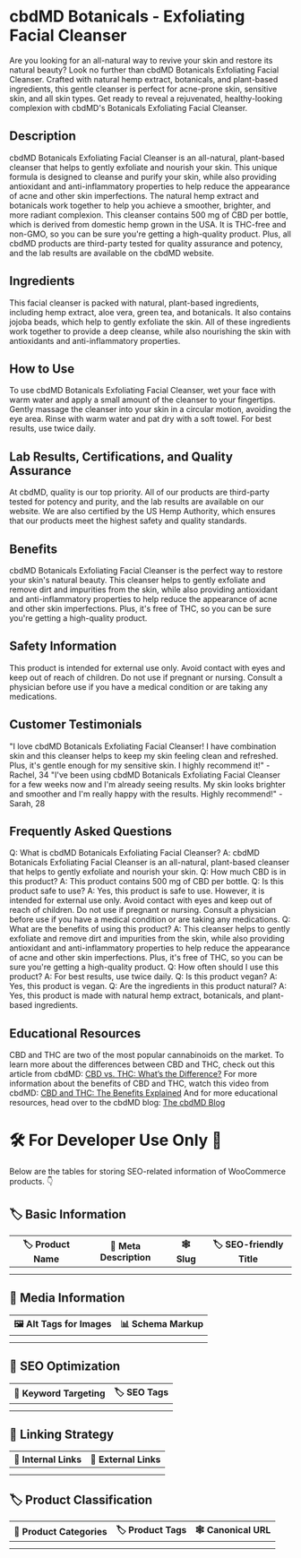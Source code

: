 # cbdMD Botanicals - Exfoliating Facial Cleanser
Are you looking for an all-natural way to revive your skin and restore its natural beauty? Look no further than cbdMD Botanicals Exfoliating Facial Cleanser. Crafted with natural hemp extract, botanicals, and plant-based ingredients, this gentle cleanser is perfect for acne-prone skin, sensitive skin, and all skin types. Get ready to reveal a rejuvenated, healthy-looking complexion with cbdMD's Botanicals Exfoliating Facial Cleanser. 
## Description
cbdMD Botanicals Exfoliating Facial Cleanser is an all-natural, plant-based cleanser that helps to gently exfoliate and nourish your skin. This unique formula is designed to cleanse and purify your skin, while also providing antioxidant and anti-inflammatory properties to help reduce the appearance of acne and other skin imperfections. The natural hemp extract and botanicals work together to help you achieve a smoother, brighter, and more radiant complexion. 
This cleanser contains 500 mg of CBD per bottle, which is derived from domestic hemp grown in the USA. It is THC-free and non-GMO, so you can be sure you're getting a high-quality product. Plus, all cbdMD products are third-party tested for quality assurance and potency, and the lab results are available on the cbdMD website. 
## Ingredients
This facial cleanser is packed with natural, plant-based ingredients, including hemp extract, aloe vera, green tea, and botanicals. It also contains jojoba beads, which help to gently exfoliate the skin. All of these ingredients work together to provide a deep cleanse, while also nourishing the skin with antioxidants and anti-inflammatory properties. 
## How to Use
To use cbdMD Botanicals Exfoliating Facial Cleanser, wet your face with warm water and apply a small amount of the cleanser to your fingertips. Gently massage the cleanser into your skin in a circular motion, avoiding the eye area. Rinse with warm water and pat dry with a soft towel. For best results, use twice daily. 
## Lab Results, Certifications, and Quality Assurance
At cbdMD, quality is our top priority. All of our products are third-party tested for potency and purity, and the lab results are available on our website. We are also certified by the US Hemp Authority, which ensures that our products meet the highest safety and quality standards. 
## Benefits
cbdMD Botanicals Exfoliating Facial Cleanser is the perfect way to restore your skin's natural beauty. This cleanser helps to gently exfoliate and remove dirt and impurities from the skin, while also providing antioxidant and anti-inflammatory properties to help reduce the appearance of acne and other skin imperfections. Plus, it's free of THC, so you can be sure you're getting a high-quality product. 
## Safety Information
This product is intended for external use only. Avoid contact with eyes and keep out of reach of children. Do not use if pregnant or nursing. Consult a physician before use if you have a medical condition or are taking any medications. 
## Customer Testimonials
"I love cbdMD Botanicals Exfoliating Facial Cleanser! I have combination skin and this cleanser helps to keep my skin feeling clean and refreshed. Plus, it's gentle enough for my sensitive skin. I highly recommend it!" - Rachel, 34
"I've been using cbdMD Botanicals Exfoliating Facial Cleanser for a few weeks now and I'm already seeing results. My skin looks brighter and smoother and I'm really happy with the results. Highly recommend!" - Sarah, 28
## Frequently Asked Questions
Q: What is cbdMD Botanicals Exfoliating Facial Cleanser? 
A: cbdMD Botanicals Exfoliating Facial Cleanser is an all-natural, plant-based cleanser that helps to gently exfoliate and nourish your skin. 
Q: How much CBD is in this product? 
A: This product contains 500 mg of CBD per bottle. 
Q: Is this product safe to use? 
A: Yes, this product is safe to use. However, it is intended for external use only. Avoid contact with eyes and keep out of reach of children. Do not use if pregnant or nursing. Consult a physician before use if you have a medical condition or are taking any medications. 
Q: What are the benefits of using this product? 
A: This cleanser helps to gently exfoliate and remove dirt and impurities from the skin, while also providing antioxidant and anti-inflammatory properties to help reduce the appearance of acne and other skin imperfections. Plus, it's free of THC, so you can be sure you're getting a high-quality product. 
Q: How often should I use this product? 
A: For best results, use twice daily. 
Q: Is this product vegan? 
A: Yes, this product is vegan. 
Q: Are the ingredients in this product natural? 
A: Yes, this product is made with natural hemp extract, botanicals, and plant-based ingredients. 
## Educational Resources
CBD and THC are two of the most popular cannabinoids on the market. To learn more about the differences between CBD and THC, check out this article from cbdMD: [CBD vs. THC: What’s the Difference?](https://www.cbdmd.com/cbd-vs-thc) 
For more information about the benefits of CBD and THC, watch this video from cbdMD: [CBD and THC: The Benefits Explained](https://www.youtube.com/watch?v=4Gqf2m0-ZYs) 
And for more educational resources, head over to the cbdMD blog: [The cbdMD Blog](https://www.cbdmd.com/blog)
# 🛠️ For Developer Use Only 🔐

Below are the tables for storing SEO-related information of WooCommerce products. 👇

## 🏷️ Basic Information 

| 🏷️ Product Name | 📝 Meta Description | 🕸️ Slug | 🏷️ SEO-friendly Title |
| -------------- | ------------------ | ------ | ---------------------- |
|                |                    |        |                        |
|                |                    |        |                        |

## 📸 Media Information

| 🖼️ Alt Tags for Images | 📊 Schema Markup |
| --------------------- | --------------- |
|                       |                 |
|                       |                 |

## 🔎 SEO Optimization

| 🎯 Keyword Targeting | 🏷️ SEO Tags |
| ------------------- | ---------- |
|                     |            |
|                     |            |

## 🔗 Linking Strategy 

| 🔗 Internal Links | 🔗 External Links |
| ---------------- | ---------------- |
|                  |                  |
|                  |                  |

## 🏷️ Product Classification 

| 📂 Product Categories | 🏷️ Product Tags | 🕸️ Canonical URL |
| ------------------ | ------------ | ------------- |
|                    |              |               |
|                    |              |               |
